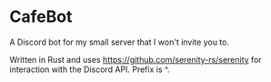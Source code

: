 # CafeBot
A Discord bot for my small server that I won't invite you to.

Written in Rust and uses https://github.com/serenity-rs/serenity for interaction with the Discord API. Prefix is \^. 
